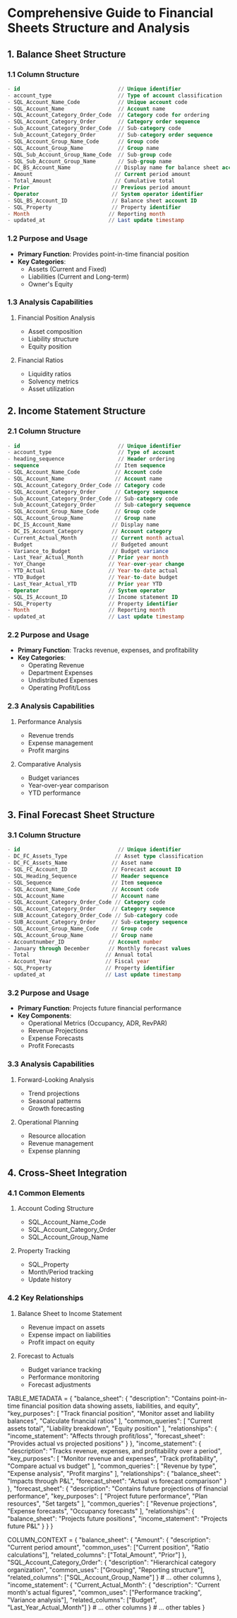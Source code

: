# Comprehensive Guide to Financial Sheets Structure and Analysis

## 1. Balance Sheet Structure

### 1.1 Column Structure
```sql
- id                               // Unique identifier
- account_type                     // Type of account classification
- SQL_Account_Name_Code            // Unique account code
- SQL_Account_Name                 // Account name
- SQL_Account_Category_Order_Code  // Category code for ordering
- SQL_Account_Category_Order       // Category order sequence
- Sub_Account_Category_Order_Code  // Sub-category code
- Sub_Account_Category_Order       // Sub-category order sequence
- SQL_Account_Group_Name_Code      // Group code
- SQL_Account_Group_Name           // Group name
- SQL_Sub_Account_Group_Name_Code  // Sub-group code
- SQL_Sub_Account_Group_Name       // Sub-group name
- DC_BS_Account_Name              // Display name for balance sheet account
- Amount                          // Current period amount
- Total_Amount                    // Cumulative total
- Prior                          // Previous period amount
- Operator                       // System operator identifier
- SQL_BS_Account_ID              // Balance sheet account ID
- SQL_Property                   // Property identifier
- Month                         // Reporting month
- updated_at                    // Last update timestamp
```

### 1.2 Purpose and Usage
- **Primary Function**: Provides point-in-time financial position
- **Key Categories**:
  * Assets (Current and Fixed)
  * Liabilities (Current and Long-term)
  * Owner's Equity

### 1.3 Analysis Capabilities
1. Financial Position Analysis
   - Asset composition
   - Liability structure
   - Equity position

2. Financial Ratios
   - Liquidity ratios
   - Solvency metrics
   - Asset utilization

## 2. Income Statement Structure

### 2.1 Column Structure
```sql
- id                               // Unique identifier
- account_type                     // Type of account
- heading_sequence                 // Header ordering
- sequence                        // Item sequence
- SQL_Account_Name_Code           // Account code
- SQL_Account_Name                // Account name
- SQL_Account_Category_Order_Code // Category code
- SQL_Account_Category_Order      // Category sequence
- Sub_Account_Category_Order_Code // Sub-category code
- Sub_Account_Category_Order      // Sub-category sequence
- SQL_Account_Group_Name_Code     // Group code
- SQL_Account_Group_Name          // Group name
- DC_IS_Account_Name             // Display name
- DC_IS_Account_Category         // Account category
- Current_Actual_Month           // Current month actual
- Budget                         // Budgeted amount
- Variance_to_Budget             // Budget variance
- Last_Year_Actual_Month        // Prior year month
- YoY_Change                    // Year-over-year change
- YTD_Actual                    // Year-to-date actual
- YTD_Budget                    // Year-to-date budget
- Last_Year_Actual_YTD          // Prior year YTD
- Operator                      // System operator
- SQL_IS_Account_ID             // Income statement ID
- SQL_Property                  // Property identifier
- Month                         // Reporting month
- updated_at                    // Last update timestamp
```

### 2.2 Purpose and Usage
- **Primary Function**: Tracks revenue, expenses, and profitability
- **Key Categories**:
  * Operating Revenue
  * Department Expenses
  * Undistributed Expenses
  * Operating Profit/Loss

### 2.3 Analysis Capabilities
1. Performance Analysis
   - Revenue trends
   - Expense management
   - Profit margins

2. Comparative Analysis
   - Budget variances
   - Year-over-year comparison
   - YTD performance

## 3. Final Forecast Sheet Structure

### 3.1 Column Structure
```sql
- id                               // Unique identifier
- DC_FC_Assets_Type               // Asset type classification
- DC_FC_Assets_Name              // Asset name
- SQL_FC_Account_ID              // Forecast account ID
- SQL_Heading_Sequence           // Header sequence
- SQL_Sequence                   // Item sequence
- SQL_Account_Name_Code          // Account code
- SQL_Account_Name               // Account name
- SQL_Account_Category_Order_Code // Category code
- SQL_Account_Category_Order     // Category sequence
- SUB_Account_Category_Order_Code // Sub-category code
- SUB_Account_Category_Order     // Sub-category sequence
- SQL_Account_Group_Name_Code    // Group code
- SQL_Account_Group_Name         // Group name
- Accountnumber_ID              // Account number
- January through December      // Monthly forecast values
- Total                        // Annual total
- Account_Year                 // Fiscal year
- SQL_Property                 // Property identifier
- updated_at                   // Last update timestamp
```

### 3.2 Purpose and Usage
- **Primary Function**: Projects future financial performance
- **Key Components**:
  * Operational Metrics (Occupancy, ADR, RevPAR)
  * Revenue Projections
  * Expense Forecasts
  * Profit Forecasts

### 3.3 Analysis Capabilities
1. Forward-Looking Analysis
   - Trend projections
   - Seasonal patterns
   - Growth forecasting

2. Operational Planning
   - Resource allocation
   - Revenue management
   - Expense planning

## 4. Cross-Sheet Integration

### 4.1 Common Elements
1. Account Coding Structure
   - SQL_Account_Name_Code
   - SQL_Account_Category_Order
   - SQL_Account_Group_Name

2. Property Tracking
   - SQL_Property
   - Month/Period tracking
   - Update history

### 4.2 Key Relationships
1. Balance Sheet to Income Statement
   - Revenue impact on assets
   - Expense impact on liabilities
   - Profit impact on equity

2. Forecast to Actuals
   - Budget variance tracking
   - Performance monitoring
   - Forecast adjustments



TABLE_METADATA = {
    "balance_sheet": {
        "description": "Contains point-in-time financial position data showing assets, liabilities, and equity",
        "key_purposes": [
            "Track financial position",
            "Monitor asset and liability balances",
            "Calculate financial ratios"
        ],
        "common_queries": [
            "Current assets total",
            "Liability breakdown",
            "Equity position"
        ],
        "relationships": {
            "income_statement": "Affects through profit/loss",
            "forecast_sheet": "Provides actual vs projected positions"
        }
    },
    "income_statement": {
        "description": "Tracks revenue, expenses, and profitability over a period",
        "key_purposes": [
            "Monitor revenue and expenses",
            "Track profitability",
            "Compare actual vs budget"
        ],
        "common_queries": [
            "Revenue by type",
            "Expense analysis",
            "Profit margins"
        ],
        "relationships": {
            "balance_sheet": "Impacts through P&L",
            "forecast_sheet": "Actual vs forecast comparison"
        }
    },
    "forecast_sheet": {
        "description": "Contains future projections of financial performance",
        "key_purposes": [
            "Project future performance",
            "Plan resources",
            "Set targets"
        ],
        "common_queries": [
            "Revenue projections",
            "Expense forecasts",
            "Occupancy forecasts"
        ],
        "relationships": {
            "balance_sheet": "Projects future positions",
            "income_statement": "Projects future P&L"
        }
    }
}

COLUMN_CONTEXT = {
    "balance_sheet": {
        "Amount": {
            "description": "Current period amount",
            "common_uses": ["Current position", "Ratio calculations"],
            "related_columns": ["Total_Amount", "Prior"]
        },
        "SQL_Account_Category_Order": {
            "description": "Hierarchical category organization",
            "common_uses": ["Grouping", "Reporting structure"],
            "related_columns": ["SQL_Account_Group_Name"]
        }
        # ... other columns
    },
    "income_statement": {
        "Current_Actual_Month": {
            "description": "Current month's actual figures",
            "common_uses": ["Performance tracking", "Variance analysis"],
            "related_columns": ["Budget", "Last_Year_Actual_Month"]
        }
        # ... other columns
    }
    # ... other tables
}